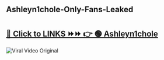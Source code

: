 
 ## Ashleyn1chole-Only-Fans-Leaked

# <h2><a href="https://clipsfans.com/Ashleyn1chole&ref=git">🔗 Click to LINKS ⏩⏩ 👉 🟢 Ashleyn1chole </a></h2>

<a href="https://clipsfans.com/Ashleyn1chole&ref=git" rel="nofollow" data-target="animated-image.originalLink"><img src="https://i.ibb.co.com/xMMVF88/686577567.gif" alt="Viral Video Original" style="max-width: 100%; display: inline-block;" data-target="animated-image.originalImage"></a>
